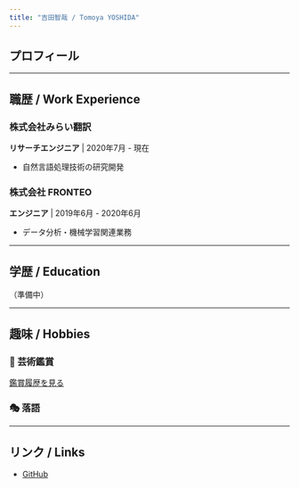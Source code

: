```yaml
---
title: "吉田智哉 / Tomoya YOSHIDA"
---
```


## プロフィール


---

## 職歴 / Work Experience

### 株式会社みらい翻訳
**リサーチエンジニア** | 2020年7月 - 現在
- 自然言語処理技術の研究開発

### 株式会社 FRONTEO
**エンジニア** | 2019年6月 - 2020年6月
- データ分析・機械学習関連業務

---

## 学歴 / Education

（準備中）

---

## 趣味 / Hobbies

### 🎨 芸術鑑賞
[鑑賞履歴を見る](/exhibitions/)

### 🎭 落語
---

## リンク / Links

- [GitHub](https://github.com/reonyanarticle)
